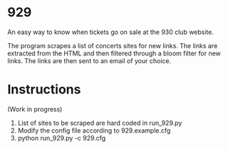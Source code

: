 929
===

An easy way to know when tickets go on sale at the 930 club website.

The program scrapes a list of concerts sites for new links.  The links are
extracted from the HTML and then filtered through a bloom filter for new links.
The links are then sent to an email of your choice.


Instructions
============

(Work in progress)

1. List of sites to be scraped are hard coded in run_929.py
2. Modify the config file according to 929.example.cfg
3. python run_929.py -c 929.cfg

